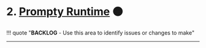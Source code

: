 # 2. [Prompty Runtime](https://www.prompty.ai/docs/guides/prompty-runtime) 🟠

!!! quote "**BACKLOG** - Use this area to identify issues or changes to make"

---